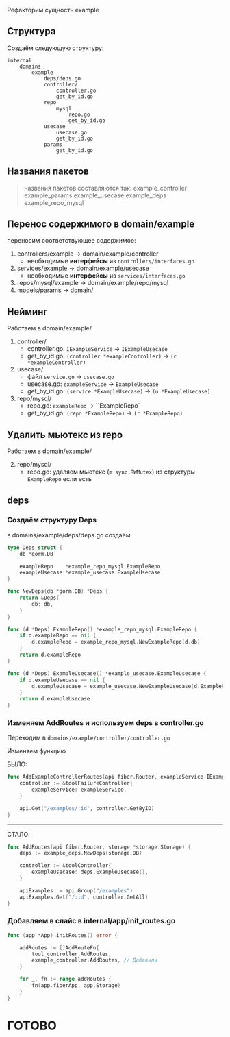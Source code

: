 
Рефакторим сущность example

## Структура

Создаём следующую структуру:

```
internal
    domains
        example
            deps/deps.go
            controller/
                controller.go
                get_by_id.go
            repo
                mysql
                    repo.go
                    get_by_id.go
            usecase
                usecase.go
                get_by_id.go
            params
                get_by_id.go
```

## Названия пакетов

> названия пакетов составляются так: 
    example_controller
    example_params
    example_usecase
    example_deps
    example_repo_mysql

## Перенос содержимого в domain/example

переносим соответствующее содержимое:
1. controllers/example -> domain/example/controller 
    + необходимые **интерфейсы** из `controllers/interfaces.go`
2. services/example -> domain/example/usecase
    + необходимые **интерфейсы** из `services/interfaces.go`
3. repos/mysql/example -> domain/example/repo/mysql
4. models/params -> domain/

## Нейминг

Работаем в domain/example/

1. controller/
    - controller.go: `IExampleService` -> `IExampleUsecase`
    - get_by_id.go: `(controller *exampleController)` -> `(c *exampleController)`
2. usecase/
    - файл `service.go` -> `usecase.go`
    - usecase.go: `exampleService` -> `ExampleUsecase`
    - get_by_id.go: `(service *ExampleUsecase)` -> `(u *ExampleUsecase)` 
3. repo/mysql/
    - repo.go: `exampleRepo` -> ``ExampleRepo`
    - get_by_id.go: `(repo *ExampleRepo)` -> `(r *ExampleRepo)`

## Удалить мьютекс из repo

Работаем в domain/example/
        
2. repo/mysql/
    - repo.go: удаляем мьютекс (`m sync.RWMutex`) из структуры `ExampleRepo` если есть 

## deps

### Создаём структуру Deps

в domains/example/deps/deps.go создаём

```go
type Deps struct {
	db *gorm.DB

	exampleRepo    *example_repo_mysql.ExampleRepo
	exampleUsecase *example_usecase.ExampleUsecase
}

func NewDeps(db *gorm.DB) *Deps {
	return &Deps{
		db: db,
	}
}

func (d *Deps) ExampleRepo() *example_repo_mysql.ExampleRepo {
	if d.exampleRepo == nil {
		d.exampleRepo = example_repo_mysql.NewExampleRepo(d.db)
	}
	return d.exampleRepo
}

func (d *Deps) ExampleUsecase() *example_usecase.ExampleUsecase {
	if d.exampleUsecase == nil {
		d.exampleUsecase = example_usecase.NewExampleUsecase(d.ExampleRepo())
	}
	return d.exampleUsecase
}
```

### Изменяем AddRoutes и используем deps в controller.go

Переходим в `domains/example/controller/controller.go`

Изменяем функцию

БЫЛО:
```go
func AddExampleControllerRoutes(api fiber.Router, exampleService IExampleService) {
    controller := &toolFailureController{
		exampleService: exampleService,
	}

    api.Get("/examples/:id", controller.GetByID)
}
``` 

---

СТАЛО:
```go
func AddRoutes(api fiber.Router, storage *storage.Storage) {
    deps := example_deps.NewDeps(storage.DB)

	controller := &toolController{
		exampleUsecase: deps.ExampleUsecase(),
	}

	apiExamples := api.Group("/examples")
	apiExamples.Get("/:id", controller.GetAll)
}
```

### Добавляем в слайс в internal/app/init_routes.go


```go
func (app *App) initRoutes() error {

	addRoutes := []AddRouteFn{
		tool_controller.AddRoutes,
        example_controller.AddRoutes, // Добавили
	}

	for _, fn := range addRoutes {
		fn(app.fiberApp, app.Storage)
	}
}
```

# ГОТОВО